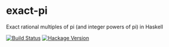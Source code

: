 # exact-pi
Exact rational multiples of pi (and integer powers of pi) in Haskell

[![Build Status](https://travis-ci.org/dmcclean/exact-pi.svg?branch=master)](https://travis-ci.org/dmcclean/exact-pi)
[![Hackage Version](https://img.shields.io/hackage/v/exact-pi.svg)](http://hackage.haskell.org/package/exact-pi)
